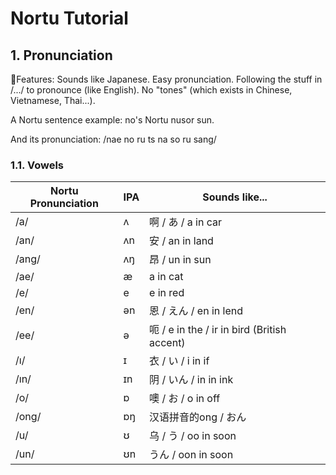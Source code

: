# Nortu Tutorial

## 1. Pronunciation

📌Features: Sounds like Japanese. Easy pronunciation. Following the stuff in /.../ to pronounce (like English). No "tones" (which exists in Chinese, Vietnamese, Thai...).

A Nortu sentence example: no's Nortu nusor sun.

And its pronunciation: /nae no ru ts na so ru sang/

### 1.1. Vowels

Nortu Pronunciation | IPA | Sounds like...
| - | - | -
/a/ | ʌ | 啊 / あ / a in car
/an/ | ʌn | 安 / an in land
/ang/ | ʌŋ | 昂 / un in sun
/ae/ | æ | a in cat
/e/ | e | e in red
/en/ | ən | 恩 / えん / en in lend
/ee/ | ə | 呃 / e in the / ir in bird (British accent)
/ı/ | ɪ | 衣 / い / i in if
/ın/ | ɪn | 阴 / いん / in in ink
/o/ | ɒ | 噢 / お / o in off
/ong/ | ɒŋ | 汉语拼音的ong / おん
/u/ | ʊ | 乌 / う / oo in soon
/un/ | ʊn | うん / oon in soon
